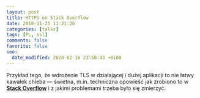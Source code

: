 ```yaml
---
layout: post
title: HTTPS on Stack Overflow
date: 2018-11-25 11:21:26
categories: [talks]
tags: [PL, ssl]
comments: false
favorite: false
seo:
  date_modified: 2020-02-16 23:50:43 +0100
---
```


Przykład tego, że wdrożenie TLS w działającej i dużej aplikacji to nie łatwy kawałek chleba — świetna, m.in. techniczna opowieść jak zrobiono to w <a href="https://nickcraver.com/blog/2017/05/22/https-on-stack-overflow/" target="_blank"><b>Stack Overflow</b></a> i z jakimi problemami trzeba było się zmierzyć.
